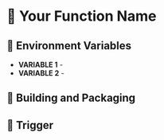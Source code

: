 # 📧  Your Function Name
<!--  A brief descripption about your Cloud Function  -->

## 📝 Environment Variables
<!-- Tell the users of your Cloud function, what Environment Variables your function uses. Use the following format -->

* **VARIABLE 1** - <!-- Short Description --> 
* **VARIABLE 2** - <!-- Short Description -->

## 🚀 Building and Packaging
<!-- 
Highlight the steps required to build and deploy this cloud function. 

Take a look at this example (https://github.com/appwrite/demos-for-functions/blob/master/dotnet/welcome-email/README.md) for more information.  

Make sure you mention the instructions clearly and also mention the entrypoint command for the function 
-->
## 🎯 Trigger
<!-- Clearly explain the triggers that this cloud function relies on to work correctly. Take a look at the below example: 
Head over to your function in the Appwrite console and under the Settings Tab, enable the `users.create` and `account.create` event.
 --> 